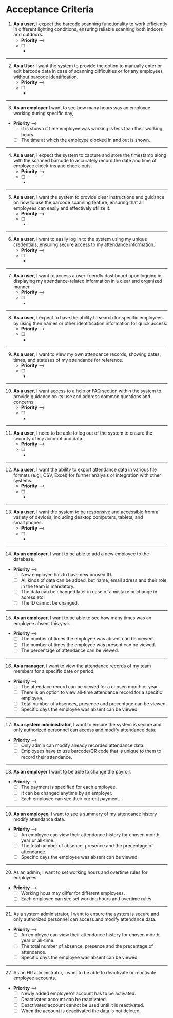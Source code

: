 # Acceptance Criteria 

1.  **As a user**, I expect the barcode scanning functionality to work efficiently in different lighting conditions, ensuring reliable scanning both indoors and outdoors.
      - **Priority** --> 
      - [ ] -
--------------------------------------------------------------------------------------------------------------------------------------------------

2.  **As a User** I want the system to provide the option to manually enter or edit barcode data in case of scanning difficulties or for any employees without barcode identification.
      - **Priority** --> 
      - [ ] -
--------------------------------------------------------------------------------------------------------------------------------------------------
3.  **As an employer** I want to see how many hours was an employee working during specific day,
  - **Priority** --> 
      - [ ] It is shown if time employee was working is less than their working hours.
      - [ ] The time at which the employee clocked in and out is shown.
-------------------------------------------------------------------------------------------------------------------------------------------------

4.  **As a user**, I expect the system to capture and store the timestamp along with the scanned barcode to accurately record the date and time of employee check-ins and check-outs.
      - **Priority** --> 
      - [ ] -
--------------------------------------------------------------------------------------------------------------------------------------------------
5.  **As a user**, I want the system to provide clear instructions and guidance on how to use the barcode scanning feature, ensuring that all employees can easily and effectively utilize it.
      - **Priority** --> 
      - [ ] -
-------------------------------------------------------------------------------------------------------------------------------------------------
6.  **As a user**, I want to easily log in to the system using my unique credentials, ensuring secure access to my attendance information.
      - **Priority** --> 
      - [ ] -
-------------------------------------------------------------------------------------------------------------------------------------------------
7.  **As a user**,  I want to access a user-friendly dashboard upon logging in, displaying my attendance-related information in a clear and organized manner.
      - **Priority** --> 
      - [ ] -
-------------------------------------------------------------------------------------------------------------------------------------------------
8.  **As a user**,  I expect to have the ability to search for specific employees by using their names or other identification information for quick access.
      - **Priority** --> 
      - [ ] -
-------------------------------------------------------------------------------------------------------------------------------------------------
9.  **As a user**,  I want to view my own attendance records, showing dates, times, and statuses of my attendance for reference.
      - **Priority** --> 
      - [ ] -
-------------------------------------------------------------------------------------------------------------------------------------------------
10.  **As a user**,   I want access to a help or FAQ section within the system to provide guidance on its use and address common questions and concerns.
      - **Priority** --> 
      - [ ] -
-------------------------------------------------------------------------------------------------------------------------------------------------
11.  **As a user**,  I need to be able to log out of the system to ensure the security of my account and data.
      - **Priority** --> 
      - [ ] -

-------------------------------------------------------------------------------------------------------------------------------------------------
12.  **As a user**,  I want the ability to export attendance data in various file formats (e.g., CSV, Excel) for further analysis or integration with other systems.
      - **Priority** --> 
      - [ ] -           
-------------------------------------------------------------------------------------------------------------------------------------------------
13.  **As a user**,  I want the system to be responsive and accessible from a variety of devices, including desktop computers, tablets, and smartphones.
      - **Priority** --> 
      - [ ] -
-------------------------------------------------------------------------------------------------------------------------------------------------
14.  **As an employer**, I want to be able to add a new employee to the database.
  - **Priority** --> 
      - [ ] New employee has to have new unused ID.
      - [ ] All kinds of data can be added, but name, email adress and their role in the team is mandatory.
      - [ ] The data can be changed later in case of a mistake or change in adress etc.
      - [ ] The ID cannot be changed.
-------------------------------------------------------------------------------------------------------------------------------------------------
15.  **As an employer**, I want to be able to see how many times was an employee absent this year.
  - **Priority** --> 
      - [ ] The number of times the employee was absent can be viewed.
      - [ ] The number of times the employee was present can be viewed.
      - [ ] The percentage of attendance can be viewed.
-------------------------------------------------------------------------------------------------------------------------------------------------
16.  **As a manager**, I want to view the attendance records of my team members for a specific date or period.
  - **Priority** --> 
      - [ ] The attendace record can be viewed for a chosen month or year.
      - [ ] There is an option to view all-time attendance record for a specific employee.
      - [ ] Total number of absences, presence and precentage can be viewed.
      - [ ] Specific days the employee was absent can be viewed.
-------------------------------------------------------------------------------------------------------------------------------------------------
17.  **As a system administrator**, I want to ensure the system is secure and only authorized personnel can access and modify attendance data.
  - **Priority** --> 
      - [ ] Only admin can modify already recorded attendance data.
      - [ ] Employees have to use barcode/QR code that is unique to them to record their attendance.
-------------------------------------------------------------------------------------------------------------------------------------------------
18.  **As an employer** I want to be able to change the payroll.
  - **Priority** --> 
      - [ ] The payment is specified for each employee.
      - [ ] It can be changed anytime by an employer.
      - [ ] Each employee can see their current payment.
-------------------------------------------------------------------------------------------------------------------------------------------------
19.  **As an employee**, I want to see a summary of my attendance history modify attendance data.
  - **Priority** --> 
      - [ ] An employee can view their attendance history for chosen month, year or all-time.
      - [ ] The total number of absence, presence and the precentage of attendance.
      - [ ] Specific days the employee was absent can be viewed.
-------------------------------------------------------------------------------------------------------------------------------------------------

20.  As an admin, I want to set working hours and overtime rules for employees.
  - **Priority** --> 
      - [ ] Working hous may differ for different employees.
      - [ ] Each employee can see set working hours and overtime rules.
-------------------------------------------------------------------------------------------------------------------------------------------------

21.  As a system administrator, I want to ensure the system is secure and only authorized personnel can access and modify attendance data.
  - **Priority** --> 
      - [ ] An employee can view their attendance history for chosen month, year or all-time.
      - [ ] The total number of absence, presence and the precentage of attendance.
      - [ ] Specific days the employee was absent can be viewed.
            
-------------------------------------------------------------------------------------------------------------------------------------------------
22. As an HR administrator, I want to be able to deactivate or reactivate employee accounts.
  - **Priority** --> 
      - [ ] Newly added employee's account has to be activated.
      - [ ] Deactivated account can be reactivated.
      - [ ] Deactivated account cannot be used until it is reactivated.
      - [ ] When the account is deactivated the data is not deleted.
